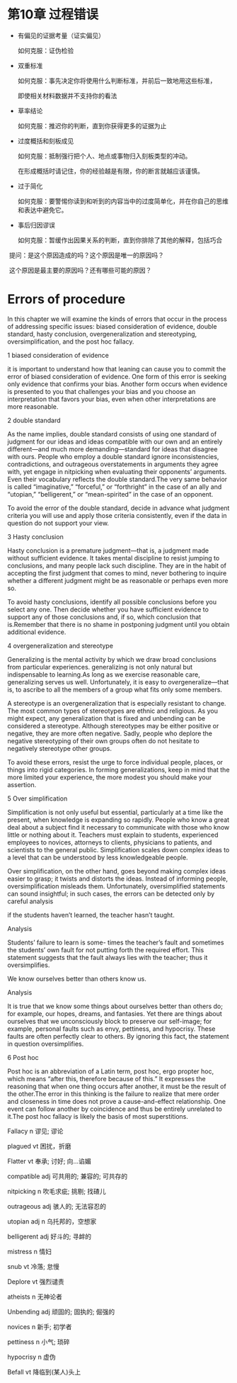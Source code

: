 # 第10章       过程错误

- 有偏见的证据考量（证实偏见）

  如何克服：证伪检验

- 双重标准

  如何克服：事先决定你将使用什么判断标准，并前后一致地用这些标准，

  即使相关材料数据并不支持你的看法

- 草率结论

  如何克服：推迟你的判断，直到你获得更多的证据为止

- 过度概括和刻板成见

  如何克服：抵制强行把个人、地点或事物归入刻板类型的冲动。

  在形成概括时请记住，你的经验越是有限，你的断言就越应该谨慎。

- 过于简化

  如何克服：要警惕你读到和听到的内容当中的过度简单化，并在你自己的思维和表达中避免它。

- 事后归因谬误

  如何克服：暂缓作出因果关系的判断，直到你排除了其他的解释，包括巧合

​       提问：是这个原因造成的吗？这个原因是唯一的原因吗？

​                  这个原因是最主要的原因吗？还有哪些可能的原因？



# Errors of procedure

In this chapter we will examine the kinds of errors that occur in the process of addressing specific issues: biased consideration of evidence, double standard, hasty conclusion, overgeneralization and stereotyping, oversimplification, and the post hoc fallacy.

1 biased consideration of evidence

it is important to understand how that leaning can cause you to commit the error of biased consideration of evidence. One form of this error is seeking only evidence that confirms your bias. Another form occurs when evidence is presented to you that challenges your bias and you choose an interpretation that favors your bias, even when other interpretations are more reasonable.

2 double standard

As the name implies, double standard consists of using one standard of judgment for our ideas and ideas compatible with our own and an entirely different—and much more demanding—standard for ideas that disagree with ours. People who employ a double standard ignore inconsistencies, contradictions, and outrageous overstatements in arguments they agree with, yet engage in nitpicking when evaluating their opponents’ arguments. Even their vocabulary reflects the double standard.The very same behavior is called “imaginative,” “forceful,” or “forthright” in the case of an ally and “utopian,” “belligerent,” or “mean-spirited” in the case of an opponent.

To avoid the error of the double standard, decide in advance what judgment criteria you will use and apply those criteria consistently, even if the data in question do not support your view.

3 Hasty conclusion 

Hasty conclusion is a premature judgment—that is, a judgment made without sufficient evidence. It takes mental discipline to resist jumping to conclusions, and many people lack such discipline. They are in the habit of accepting the first judgment that comes to mind, never bothering to inquire whether a different judgment might be as reasonable or perhaps even more so. 

To avoid hasty conclusions, identify all possible conclusions before you select any one. Then decide whether you have sufficient evidence to support any of those conclusions and, if so, which conclusion that is.Remember that there is no shame in postponing judgment until you obtain additional evidence.

4 overgeneralization and stereotype

Generalizing is the mental activity by which we draw broad conclusions from particular experiences. generalizing is not only natural but indispensable to learning.As long as we exercise reasonable care, generalizing serves us well. Unfortunately, it is easy to *over*generalize—that is, to ascribe to all the members of a group what fits only some members.

A stereotype is an overgeneralization that is especially resistant to change. The most common types of stereotypes are ethnic and religious. As you might expect, any generalization that is fixed and unbending can be considered a stereotype. Although stereotypes may be  either positive or negative, they are more often negative. Sadly, people who deplore the negative stereotyping of their own groups often do not hesitate to negatively stereotype other groups.

To avoid these errors, resist the urge to force individual people, places, or things into rigid categories. In forming generalizations, keep in mind that the more limited your experience, the more modest you should make your assertion. 

5 Over simplification

Simplification is not only useful but essential, particularly at a time like the present, when knowledge is expanding so rapidly. People who know a great deal about a subject find it necessary to communicate with those who know little or nothing about it. Teachers must explain to students, experienced employees to novices, attorneys to clients, physicians to patients, and scientists to the general public. Simplification scales down complex ideas to a level that can be understood by less knowledgeable people.

Over simplification, on the other hand, goes beyond making complex ideas easier to grasp; it twists and distorts the ideas. Instead of informing people, oversimplification misleads them. Unfortunately, oversimplified statements can sound insightful; in such cases, the errors can be detected only by careful analysis

if the students haven’t learned, the teacher hasn’t taught. 

Analysis 

Students’ failure to learn is some- times the teacher’s fault and sometimes the students’ own fault for not putting forth the required effort. This statement suggests that the fault always lies with the teacher; thus it oversimplifies.

We know ourselves better than others know us. 

Analysis 

It is true that we know some things about ourselves better than others do; for example, our hopes, dreams, and fantasies. Yet there are things about ourselves that we unconsciously block to preserve our self-image; for example, personal faults such as envy, pettiness, and hypocrisy. These faults are often perfectly clear to others. By ignoring this fact, the statement in question oversimplifies. 

6 Post hoc 

Post hoc is an abbreviation of a Latin term, post hoc, ergo propter hoc, which means “after this, therefore because of this.” It expresses the reasoning that when one thing occurs after another, it must be the result of the other.The error in this thinking is the failure to realize that mere order and closeness in time does not prove a cause-and-effect relationship. One event can follow another by coincidence and thus be entirely unrelated to it.The post hoc fallacy is likely the basis of most superstitions.



Fallacy n  谬见; 谬论

plagued vt 困扰，折磨

Flatter vt 奉承; 讨好; 向…谄媚

compatible adj 可共用的; 兼容的; 可共存的

nitpicking n 吹毛求疵; 挑剔; 找碴儿

outrageous adj 骇人的; 无法容忍的

utopian adj n 乌托邦的，空想家

belligerent adj 好斗的; 寻衅的

mistress  n 情妇

snub vt 冷落; 怠慢

Deplore vt  强烈谴责

atheists n 无神论者

Unbending  adj 顽固的; 固执的; 倔强的

novices n 新手; 初学者

pettiness n 小气; 琐碎

 hypocrisy n 虚伪

Befall vt  降临到(某人)头上










